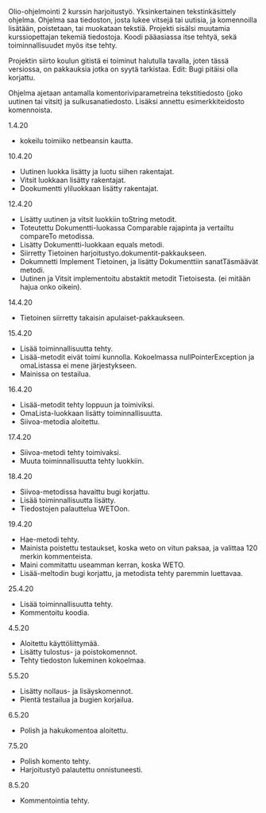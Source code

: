 Olio-ohjelmointi 2 kurssin harjoitustyö.
Yksinkertainen tekstinkäsittely ohjelma. Ohjelma saa tiedoston, josta lukee vitsejä tai uutisia, ja komennoilla lisätään, poistetaan, 
tai muokataan tekstiä. 
Projekti sisälsi muutamia kurssiopettajan tekemiä tiedostoja. Koodi pääasiassa itse tehtyä, sekä toiminnallisuudet myös itse tehty.

Projektin siirto koulun gitistä ei toiminut halutulla tavalla, joten tässä versiossa, on pakkauksia jotka on syytä tarkistaa. Edit: Bugi pitäisi olla korjattu.

Ohjelma ajetaan antamalla komentoriviparametreina tekstitiedosto (joko uutinen tai vitsit) ja sulkusanatiedosto.
Lisäksi annettu esimerkkiteidosto komennoista.

1.4.20  
- kokeilu toimiiko netbeansin kautta.  
  
10.4.20  
- Uutinen luokka lisätty ja luotu siihen rakentajat.  
- Vitsit luokkaan lisätty rakentajat.  
- Dookumentti yliluokkaan lisätty rakentajat.  
  
12.4.20  
- Lisätty uutinen ja vitsit luokkiin toString metodit.  
- Toteutettu Dokumentti-luokassa Comparable rajapinta ja vertailtu compareTo metodissa.  
- Lisätty Dokumentti-luokkaan equals metodi.  
- Siirretty Tietoinen harjoitustyo.dokumentit-pakkaukseen.  
- Dokumnetti Implement Tietoinen, ja lisätty Dokumenttiin sanatTäsmäävät metodi.  
- Uutinen ja Vitsit implementoitu abstaktit metodit Tietoisesta. (ei mitään hajua onko oikein).  
  
14.4.20  
- Tietoinen siirretty takaisin apulaiset-pakkaukseen.  
  
15.4.20  
- Lisää toiminnallisuutta tehty.  
- Lisää-metodit eivät toimi kunnolla. Kokoelmassa nullPointerException ja omaListassa ei mene järjestykseen.  
- Mainissa on testailua.  
  
16.4.20  
- Lisää-metodit tehty loppuun ja toimiviksi.  
- OmaLista-luokkaan lisätty toiminnallisuutta.  
- Siivoa-metodia aloitettu.  
  
17.4.20  
- Siivoa-metodi tehty toimivaksi.  
- Muuta toiminnallisuutta tehty luokkiin.  
  
18.4.20  
- Siivoa-metodissa havaittu bugi korjattu.  
- Lisää toiminnallisuutta lisätty.  
- Tiedostojen palauttelua WETOon.  
  
19.4.20  
- Hae-metodi tehty.  
- Mainista poistettu testaukset, koska weto on vitun paksaa, ja valittaa 120 merkin kommenteista.  
- Maini commitattu useamman kerran, koska WETO.
- Lisää-meltodin bugi korjattu, ja metodista tehty paremmin luettavaa.  
  
25.4.20  
- Lisää toiminnallisuutta tehty.  
- Kommentoitu koodia.  
  
4.5.20  
- Aloitettu käyttöliittymää.  
- Lisätty tulostus- ja poistokomennot.  
- Tehty tiedoston lukeminen kokoelmaa.  
  
5.5.20  
- Lisätty nollaus- ja lisäyskomennot.  
- Pientä testailua ja bugien korjailua.  
  
6.5.20  
- Polish ja hakukomentoa aloitettu.  
  
7.5.20  
- Polish komento tehty.  
- Harjoitustyö palautettu onnistuneesti.  
  
8.5.20  
- Kommentointia tehty.  
